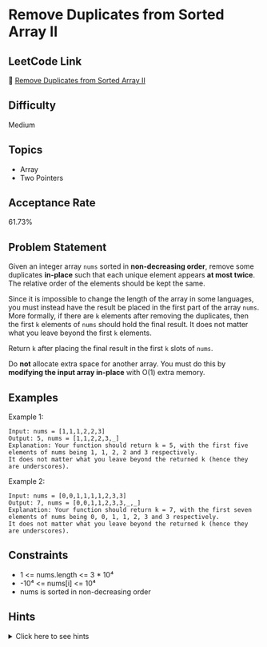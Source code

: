 # Remove Duplicates from Sorted Array II

## LeetCode Link
🔗 [Remove Duplicates from Sorted Array II](https://leetcode.com/problems/remove-duplicates-from-sorted-array-ii)

## Difficulty
Medium

## Topics
- Array
- Two Pointers

## Acceptance Rate
61.73%

## Problem Statement
Given an integer array `nums` sorted in **non-decreasing order**, remove some duplicates **in-place** such that each unique element appears **at most twice**. The relative order of the elements should be kept the same.

Since it is impossible to change the length of the array in some languages, you must instead have the result be placed in the first part of the array `nums`. More formally, if there are `k` elements after removing the duplicates, then the first `k` elements of `nums` should hold the final result. It does not matter what you leave beyond the first `k` elements.

Return `k` after placing the final result in the first `k` slots of `nums`.

Do **not** allocate extra space for another array. You must do this by **modifying the input array in-place** with O(1) extra memory.

## Examples
Example 1:
```
Input: nums = [1,1,1,2,2,3]
Output: 5, nums = [1,1,2,2,3,_]
Explanation: Your function should return k = 5, with the first five elements of nums being 1, 1, 2, 2 and 3 respectively.
It does not matter what you leave beyond the returned k (hence they are underscores).
```

Example 2:
```
Input: nums = [0,0,1,1,1,1,2,3,3]
Output: 7, nums = [0,0,1,1,2,3,3,_,_]
Explanation: Your function should return k = 7, with the first seven elements of nums being 0, 0, 1, 1, 2, 3 and 3 respectively.
It does not matter what you leave beyond the returned k (hence they are underscores).
```

## Constraints
- 1 <= nums.length <= 3 * 10⁴
- -10⁴ <= nums[i] <= 10⁴
- nums is sorted in non-decreasing order

## Hints
<details>
<summary>Click here to see hints</summary>

1. Use two pointers to track the position to write and the current element being processed.
2. Keep track of the count of the current element.
3. When count exceeds 2, skip the element.
4. Otherwise, write the element to the position tracked by the first pointer.

</details>
